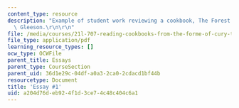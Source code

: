 ```yaml
---
content_type: resource
description: "Example of student work reviewing a cookbook, The Forest Feast by Erin\
  \ Gleeson.\r\n\r\n"
file: /media/courses/21l-707-reading-cookbooks-from-the-forme-of-cury-to-the-smitten-kitchen-spring-2017/a204d76deb924f1d3ce74c48c404c6a1_MIT21L_707S17_First_Essay.pdf
file_type: application/pdf
learning_resource_types: []
ocw_type: OCWFile
parent_title: Essays
parent_type: CourseSection
parent_uid: 36d1e29c-04df-a0a3-2ca0-2cdacd1bf44b
resourcetype: Document
title: 'Essay #1'
uid: a204d76d-eb92-4f1d-3ce7-4c48c404c6a1
---
```

